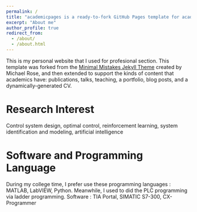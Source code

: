 ```yaml
---
permalink: /
title: "academicpages is a ready-to-fork GitHub Pages template for academic personal websites"
excerpt: "About me"
author_profile: true
redirect_from: 
  - /about/
  - /about.html
---
```

This is my personal website that I used for profesional section. 
This template was forked from the [Minimal Mistakes Jekyll Theme](https://mmistakes.github.io/minimal-mistakes/) created by Michael Rose, and then extended to support the kinds of content that academics have: publications, talks, teaching, a portfolio, blog posts, and a dynamically-generated CV.

Research Interest
======
Control system design, optimal control, reinforcement learning, system identification and modeling, artificial intelligence 

Software and Programming Language 
======
During my college time, I prefer use these programming languages : MATLAB, LabVIEW, Python. Meanwhile, I used to did the PLC programming via ladder programming. Software : TIA Portal, SIMATIC S7-300, CX-Programmer 

